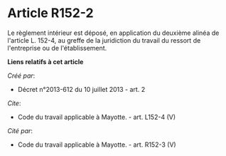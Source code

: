 # Article R152-2

Le règlement intérieur est déposé, en application du deuxième alinéa de l'article L. 152-4, au greffe de la juridiction du
travail du ressort de l'entreprise ou de l'établissement.

**Liens relatifs à cet article**

_Créé par_:

  - Décret n°2013-612 du 10 juillet 2013 - art. 2

_Cite_:

  - Code du travail applicable à Mayotte. - art. L152-4 (V)

_Cité par_:

  - Code du travail applicable à Mayotte. - art. R152-3 (V)
